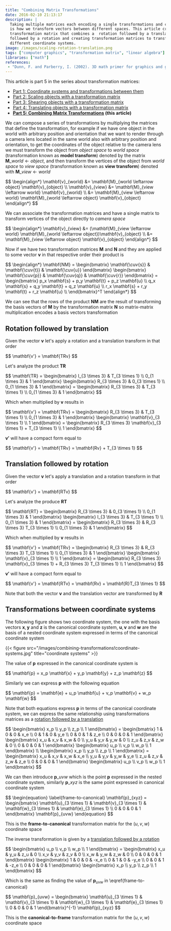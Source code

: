 ```yaml
---
title: "Combining Matrix Transformations"
date: 2016-02-10 21:13:17
description: |
  Taking multiple matrices each encoding a single transformations and combining them
  is how we transform vectors between different spaces. This article creating a
  transformation matrix that combines a  rotation followed by a translation, a translation
  followed by a rotation and creating transformation matrices to transform between
  different coordinate systems.
image: /images/scaling-rotation-translation.png
tags: ["computer graphics", "transformation matrix", "linear algebra"]
libraries: ["math"]
references:
 - "Dunn, F. and Parberry, I. (2002). 3D math primer for graphics and game development. Plano, Tex.: Wordware Pub."
---
```


This article is part 5 in the series about transformation matrices:

- [Part 1: Coordinate systems and transformations between them](../coordinate-systems/)
- [Part 2: Scaling objects with a transformation matrix](../scale/)
- [Part 3: Shearing objects with a transformation matrix](../shearing/)
- [Part 4: Translating objects with a transformation matrix](../translation/)
- **[Part 5: Combining Matrix Transformations](../combining-transformations/) (this article)**

We can compose a series of transformations by multiplying the matrices that define the transformation, for example if we have one object in the world with arbitrary position and orientation that we want to render through a camera lens located in the same world also with arbitrary position and orientation, to get the coordinates of the object relative to the camera lens we must transform the object from *object space* to *world space* (transformation known as **model transform**) denoted by the matrix $\mathbf{M}\_{world \leftarrow object}$, and then transform the vertices of the object from *world space* to *view space* (transformation known as **view transform**) denoted with $\mathbf{M}\_{view \leftarrow world}$

<div>$$
\begin{align*}
\mathbf{v}_{world} &= \mathbf{M}_{world \leftarrow object} \mathbf{v}_{object} \\
\mathbf{v}_{view} &= \mathbf{M}_{view \leftarrow world} \mathbf{v}_{world} \\
&= \mathbf{M}_{view \leftarrow world} \mathbf{M}_{world \leftarrow object}  \mathbf{v}_{object}
\end{align*}
$$</div>


We can associate the transformation matrices and have a single matrix to transform vertices of the object directly to *camera space*

<div>$$
\begin{align*}
\mathbf{v}_{view} &= (\mathbf{M}_{view \leftarrow world} \mathbf{M}_{world \leftarrow object})\mathbf{v}_{object} \\
 &= \mathbf{M}_{view \leftarrow object} \mathbf{v}_{object}
\end{align*}
$$</div>

Now if we have two transformation matrices $\mathbf{M}$ and $\mathbf{N}$ and they are applied to some vector $\mathbf{v}$ in that respective order their product is

<div>$$
\begin{align*}
\mathbf{NM} = \begin{bmatrix}
\mathbf{\cuv{s}} &
\mathbf{\cuv{t}} &
\mathbf{\cuv{u}}
\end{bmatrix}
\begin{bmatrix}
\mathbf{\cuv{p}} &
\mathbf{\cuv{q}} &
\mathbf{\cuv{r}}
\end{bmatrix}
= \begin{bmatrix}
p_x \mathbf{s} + p_y \mathbf{t} + p_z \mathbf{u} \\
q_x \mathbf{s} + q_y \mathbf{t} + q_z \mathbf{u} \\
r_x \mathbf{s} + r_y \mathbf{t} + r_z \mathbf{u} \\
\end{bmatrix}^T
\end{align*}
$$</div>

We can see that the rows of the product $\mathbf{NM}$ are the result of transforming the basis vectors of $\mathbf{M}$ by the transformation matrix $\mathbf{N}$ so matrix-matrix multiplication encodes a basis vectors transformation

## Rotation followed by translation

Given the vector $\mathbf{v}$ let's apply a rotation and a translation transform in that order

<div>$$
\mathbf{v'} = \mathbf{TRv}
$$</div>

Let's analyze the product $\mathbf{TR}$

<div>$$
\mathbf{TR} = \begin{bmatrix}
I_{3 \times 3} & T_{3 \times 1} \\
0_{1 \times 3} & 1
\end{bmatrix} \begin{bmatrix}
R_{3 \times 3} & 0_{3 \times 1} \\
0_{1 \times 3} & 1
\end{bmatrix} = \begin{bmatrix}
R_{3 \times 3} & T_{3 \times 1} \\
0_{1 \times 3} & 1
\end{bmatrix}
$$</div>

Which when multiplied by $\mathbf{v}$ results in

<div>$$
\mathbf{v'} = \mathbf{TRv} = \begin{bmatrix}
R_{3 \times 3} & T_{3 \times 1} \\
0_{1 \times 3} & 1
\end{bmatrix} \begin{bmatrix} \mathbf{v}_{3 \times 1} \\ 1 \end{bmatrix} = \begin{bmatrix} R_{3 \times 3} \mathbf{v}_{3 \times 1} + T_{3 \times 1} \\ 1 \end{bmatrix}
$$</div>

$\mathbf{v'}$ will have a compact form equal to

<div>$$
\mathbf{v'} = \mathbf{TRv} = \mathbf{Rv} + T_{3 \times 1}
$$</div>

## Translation followed by rotation

Given the vector $\mathbf{v}$ let's apply a translation and a rotation transform in that order

<div>$$
\mathbf{v'} = \mathbf{RTv}
$$</div>

Let's analyze the produce $\mathbf{RT}$

<div>$$
\mathbf{RT} = \begin{bmatrix}
R_{3 \times 3} & 0_{3 \times 1} \\
0_{1 \times 3} & 1
\end{bmatrix} \begin{bmatrix}
I_{3 \times 3} & T_{3 \times 1} \\
0_{1 \times 3} & 1
\end{bmatrix} = \begin{bmatrix}
R_{3 \times 3} & R_{3 \times 3} T_{3 \times 1} \\
0_{1 \times 3} & 1
\end{bmatrix}
$$</div>

Which when multiplied by $\mathbf{v}$ results in

<div>$$
\mathbf{v'} = \mathbf{TRv} = \begin{bmatrix}
R_{3 \times 3} & R_{3 \times 3} T_{3 \times 1} \\
0_{1 \times 3} & 1
\end{bmatrix} \begin{bmatrix} \mathbf{v}_{3 \times 1} \\ 1 \end{bmatrix} = \begin{bmatrix} R_{3 \times 3} \mathbf{v}_{3 \times 1} + R_{3 \times 3} T_{3 \times 1} \\ 1 \end{bmatrix}
$$</div>

$\mathbf{v'}$ will have a compact form equal to

<div>$$
\mathbf{v'} = \mathbf{RTv} = \mathbf{Rv} + \mathbf{R}T_{3 \times 1}
$$</div>

Note that both the vector $\mathbf{v}$ and the translation vector are transformed by $\mathbf{R}$

## Transformations between coordinate systems

The following figure shows two coordinate system, the one with the basis vectors $\mathbf{x}, \mathbf{y}$ and $\mathbf{z}$ is the canonical coordinate system, $\mathbf{u}, \mathbf{v}$ and $\mathbf{w}$ are the basis of a nested coordinate system expressed in terms of the canonical coordinate system

{{< figure src="/images/combining-transformations!coordinate-systems.jpg" title="coordinate systems" >}}

The value of $\mathbf{p}$ expressed in the canonical coordinate system is

<div>$$
\mathbf{p} = x_p \mathbf{x} + y_p \mathbf{y} + z_p \mathbf{z}
$$</div>

Similarly we can express $\mathbf{p}$ with the following equation

<div>$$
\mathbf{p} = \mathbf{e} + u_p \mathbf{u} + v_p \mathbf{v} + w_p \mathbf{w}
$$</div>

Note that both equations express $\mathbf{p}$ in terms of the canonical coordinate system, we can express the same relationship using transformations matrices as a [rotation followed by a translation](#rotation-followed-by-translation)

<div>$$
\begin{bmatrix} x_p \\ y_p \\ z_p \\ 1 \end{bmatrix} = \begin{bmatrix}
1 & 0 & 0 & x_e \\
0 & 1 & 0 & y_e \\
0 & 0 & 1 & z_e \\
0 & 0 & 0 & 1
\end{bmatrix} \begin{bmatrix}
x_u & x_v & x_w & 0 \\
y_u & y_v & y_w & 0 \\
z_u & z_v & z_w & 0 \\
0 & 0 & 0 & 1
\end{bmatrix} \begin{bmatrix} u_p \\ v_p \\ w_p \\ 1 \end{bmatrix} \\
\begin{bmatrix} x_p \\ y_p \\ z_p \\ 1 \end{bmatrix} = \begin{bmatrix}
x_u & x_v & x_w & x_e \\
y_u & y_v & y_w & y_e \\
z_u & z_v & z_w & z_e \\
0 & 0 & 0 & 1
\end{bmatrix} \begin{bmatrix} u_p \\ v_p \\ w_p \\ 1 \end{bmatrix}
$$</div>

We can then introduce $\mathbf{p}\_{uvw}$ which is the point $\mathbf{p}$ expressed in the nested coordinate system, similarly $\mathbf{p}\_{xyz}$ is the same point expressed in canonical coordinate system

<div>$$
\begin{equation} \label{frame-to-canonical}
\mathbf{p}_{xyz} = \begin{bmatrix}
\mathbf{u}_{3 \times 1} & \mathbf{v}_{3 \times 1} & \mathbf{w}_{3 \times 1} & \mathbf{e}_{3 \times 1} \\
0 & 0 & 0 & 1
\end{bmatrix} \mathbf{p}_{uvw}
\end{equation}
$$</div>

This is the **frame-to-canonical** transformation matrix for the $(u,v,w)$ coordinate space

The inverse transformation is given by a [translation followed by a rotation](#translation-followed-by-rotation)

<div>$$
\begin{bmatrix} u_p \\ v_p \\ w_p \\ 1 \end{bmatrix} = \begin{bmatrix}
x_u & y_u & z_u & 0 \\
x_v & y_v & z_v & 0 \\
x_w & y_w & z_w & 0 \\
0 & 0 & 0 & 1
\end{bmatrix} \begin{bmatrix}
1 & 0 & 0 & -x_e \\
0 & 1 & 0 & -y_e \\
0 & 0 & 1 & -z_e \\
0 & 0 & 0 & 1
\end{bmatrix} \begin{bmatrix} x_p \\ y_p \\ z_p \\ 1 \end{bmatrix}
$$</div>

Which is the same as finding the value of $\mathbf{p}_{uvw}$ in \eqref{frame-to-canonical}

<div>$$
\mathbf{p}_{uvw} = \begin{bmatrix}
\mathbf{u}_{3 \times 1} & \mathbf{v}_{3 \times 1} & \mathbf{w}_{3 \times 1} & \mathbf{e}_{3 \times 1} \\
0 & 0 & 0 & 1
\end{bmatrix}^{-1} \mathbf{p}_{xyz}
$$</div>

This is the **canonical-to-frame** transformation matrix for the $(u,v,w)$ coordinate space



